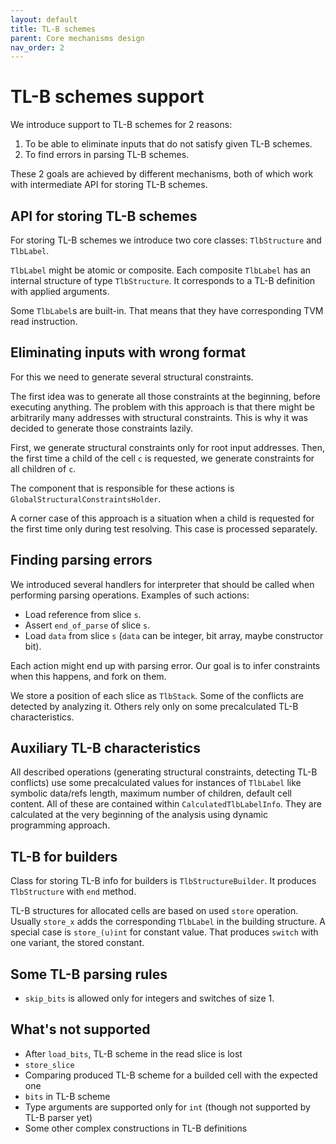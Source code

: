 ```yaml
---
layout: default
title: TL-B schemes
parent: Core mechanisms design
nav_order: 2
---
```


# TL-B schemes support

We introduce support to TL-B schemes for 2 reasons:

1. To be able to eliminate inputs that do not satisfy given TL-B schemes.
2. To find errors in parsing TL-B schemes.

These 2 goals are achieved by different mechanisms, both of which work with intermediate API for storing TL-B schemes.

## API for storing TL-B schemes

For storing TL-B schemes we introduce two core classes: `TlbStructure` and `TlbLabel`.

`TlbLabel` might be atomic or composite. Each composite `TlbLabel` has an internal structure of type `TlbStructure`. It corresponds to a TL-B definition with applied arguments.

Some `TlbLabel`s are built-in. That means that they have corresponding TVM read instruction.

## Eliminating inputs with wrong format

For this we need to generate several structural constraints.

The first idea was to generate all those constraints at the beginning, before executing anything. The problem with this approach is that there might be arbitrarily many addresses with structural constraints. This is why it was decided to generate those constraints lazily.

First, we generate structural constraints only for root input addresses. Then, the first time a child of the cell `c` is requested, we generate constraints for all children of `c`.

The component that is responsible for these actions is `GlobalStructuralConstraintsHolder`.

A corner case of this approach is a situation when a child is requested for the first time only during test resolving. This case is processed separately.

## Finding parsing errors

We introduced several handlers for interpreter that should be called when performing parsing operations. Examples of such actions:

- Load reference from slice `s`.
- Assert `end_of_parse` of slice `s`.
- Load `data` from slice `s` (`data` can be integer, bit array, maybe constructor bit).

Each action might end up with parsing error. Our goal is to infer constraints when this happens, and fork on them.

We store a position of each slice as `TlbStack`. Some of the conflicts are detected by analyzing it. Others rely only on some precalculated TL-B characteristics.

## Auxiliary TL-B characteristics

All described operations (generating structural constraints, detecting TL-B conflicts) use some precalculated values for instances of `TlbLabel` like symbolic data/refs length, maximum number of children, default cell content. All of these are contained within `CalculatedTlbLabelInfo`. They are calculated at the very beginning of the analysis using dynamic programming approach.

## TL-B for builders

Class for storing TL-B info for builders is `TlbStructureBuilder`. It produces `TlbStructure` with `end` method.

TL-B structures for allocated cells are based on used `store` operation. Usually `store_x` adds the corresponding `TlbLabel` in the building structure. A special case is `store_(u)int` for constant value. That produces `switch` with one variant, the stored constant.

## Some TL-B parsing rules

- `skip_bits` is allowed only for integers and switches of size 1.

## What's not supported

- After `load_bits`, TL-B scheme in the read slice is lost
- `store_slice`
- Comparing produced TL-B scheme for a builded cell with the expected one
- `bits` in TL-B scheme
- Type arguments are supported only for `int` (though not supported by TL-B parser yet)
- Some other complex constructions in TL-B definitions
